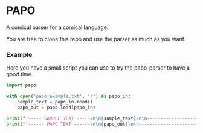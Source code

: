 # PAPO

A comical parser for a comical language.

You are free to clone this repo and use the parser as much as you want.

### Example

Here you have a small script you can use to try the papo-parser to have a good time.

```python
import papo

with open('papo_example.txt', 'r') as papo_in:
    sample_text = papo_in.read()
    papo_out = papo.load(papo_in)

print(f'----- SAMPLE TEXT -----\n\n{sample_text}\n\n-----------------------')
print(f'------ PAPO TEXT ------\n\n{papo_out}\n\n-----------------------')
```
